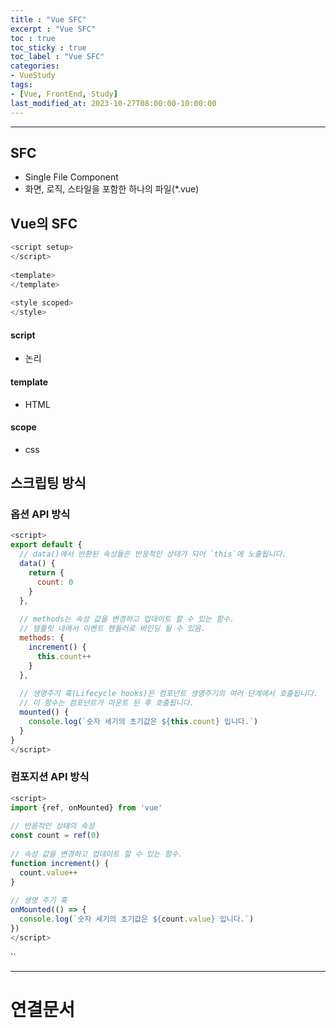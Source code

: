 ```yaml
---
title : "Vue SFC"
excerpt : "Vue SFC"
toc : true
toc_sticky : true
toc_label : "Vue SFC"
categories:
- VueStudy
tags:
- [Vue, FrontEnd, Study]
last_modified_at: 2023-10-27T08:00:00-10:00:00
---
```

  
---
  
## SFC
- Single File Component
- 화면, 로직, 스타일을 포함한 하나의 파일(\*.vue)
  
## Vue의 SFC
  
```javascript
<script setup>  
</script>  
  
<template>  
</template>  
  
<style scoped>  
</style>
```
  
####  script
- 논리
  
#### template
- HTML
  
#### scope
- css
  
## 스크립팅 방식
  
### 옵션 API 방식
  
```javascript
<script>  
export default {  
  // data()에서 반환된 속성들은 반응적인 상태가 되어 `this`에 노출됩니다.  
  data() {  
    return {  
      count: 0  
    }  
  },  
  
  // methods는 속성 값을 변경하고 업데이트 할 수 있는 함수.  
  // 템플릿 내에서 이벤트 헨들러로 바인딩 될 수 있음.  
  methods: {  
    increment() {  
      this.count++  
    }  
  },  
  
  // 생명주기 훅(Lifecycle hooks)은 컴포넌트 생명주기의 여러 단계에서 호출됩니다.  
  // 이 함수는 컴포넌트가 마운트 된 후 호출됩니다.  
  mounted() {  
    console.log(`숫자 세기의 초기값은 ${this.count} 입니다.`)  
  }  
}  
</script>
```
  
### 컴포지션 API 방식
  
```javascript
<script>  
import {ref, onMounted} from 'vue'  
  
// 반응적인 상태의 속성  
const count = ref(0)  
  
// 속성 값을 변경하고 업데이트 할 수 있는 함수.  
function increment() {  
  count.value++  
}  
  
// 생명 주기 훅  
onMounted(() => {  
  console.log(`숫자 세기의 초기값은 ${count.value} 입니다.`)  
})  
</script>
```
``

---
  
# 연결문서
